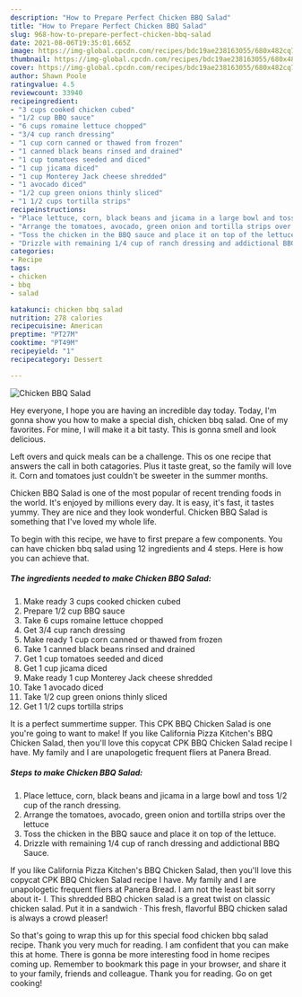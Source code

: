 ```yaml
---
description: "How to Prepare Perfect Chicken BBQ Salad"
title: "How to Prepare Perfect Chicken BBQ Salad"
slug: 968-how-to-prepare-perfect-chicken-bbq-salad
date: 2021-08-06T19:35:01.665Z
image: https://img-global.cpcdn.com/recipes/bdc19ae238163055/680x482cq70/chicken-bbq-salad-recipe-main-photo.jpg
thumbnail: https://img-global.cpcdn.com/recipes/bdc19ae238163055/680x482cq70/chicken-bbq-salad-recipe-main-photo.jpg
cover: https://img-global.cpcdn.com/recipes/bdc19ae238163055/680x482cq70/chicken-bbq-salad-recipe-main-photo.jpg
author: Shawn Poole
ratingvalue: 4.5
reviewcount: 33940
recipeingredient:
- "3 cups cooked chicken cubed"
- "1/2 cup BBQ sauce"
- "6 cups romaine lettuce chopped"
- "3/4 cup ranch dressing"
- "1 cup corn canned or thawed from frozen"
- "1 canned black beans rinsed and drained"
- "1 cup tomatoes seeded and diced"
- "1 cup jicama diced"
- "1 cup Monterey Jack cheese shredded"
- "1 avocado diced"
- "1/2 cup green onions thinly sliced"
- "1 1/2 cups tortilla strips"
recipeinstructions:
- "Place lettuce, corn, black beans and jicama in a large bowl and toss 1/2 cup of the ranch dressing."
- "Arrange the tomatoes, avocado, green onion and tortilla strips over the lettuce"
- "Toss the chicken in the BBQ sauce and place it on top of the lettuce."
- "Drizzle with remaining 1/4 cup of ranch dressing and addictional BBQ Sauce."
categories:
- Recipe
tags:
- chicken
- bbq
- salad

katakunci: chicken bbq salad 
nutrition: 278 calories
recipecuisine: American
preptime: "PT27M"
cooktime: "PT49M"
recipeyield: "1"
recipecategory: Dessert

---
```



![Chicken BBQ Salad](https://img-global.cpcdn.com/recipes/bdc19ae238163055/680x482cq70/chicken-bbq-salad-recipe-main-photo.jpg)

Hey everyone, I hope you are having an incredible day today. Today, I'm gonna show you how to make a special dish, chicken bbq salad. One of my favorites. For mine, I will make it a bit tasty. This is gonna smell and look delicious.

Left overs and quick meals can be a challenge. This os one recipe that answers the call in both catagories. Plus it taste great, so the family will love it. Corn and tomatoes just couldn&#39;t be sweeter in the summer months.

Chicken BBQ Salad is one of the most popular of recent trending foods in the world. It's enjoyed by millions every day. It is easy, it's fast, it tastes yummy. They are nice and they look wonderful. Chicken BBQ Salad is something that I've loved my whole life.


To begin with this recipe, we have to first prepare a few components. You can have chicken bbq salad using 12 ingredients and 4 steps. Here is how you can achieve that.

<!--inarticleads1-->

##### The ingredients needed to make Chicken BBQ Salad:

1. Make ready 3 cups cooked chicken cubed
1. Prepare 1/2 cup BBQ sauce
1. Take 6 cups romaine lettuce chopped
1. Get 3/4 cup ranch dressing
1. Make ready 1 cup corn canned or thawed from frozen
1. Take 1 canned black beans rinsed and drained
1. Get 1 cup tomatoes seeded and diced
1. Get 1 cup jicama diced
1. Make ready 1 cup Monterey Jack cheese shredded
1. Take 1 avocado diced
1. Take 1/2 cup green onions thinly sliced
1. Get 1 1/2 cups tortilla strips


It is a perfect summertime supper. This CPK BBQ Chicken Salad is one you&#39;re going to want to make! If you like California Pizza Kitchen&#39;s BBQ Chicken Salad, then you&#39;ll love this copycat CPK BBQ Chicken Salad recipe I have. My family and I are unapologetic frequent fliers at Panera Bread. 

<!--inarticleads2-->

##### Steps to make Chicken BBQ Salad:

1. Place lettuce, corn, black beans and jicama in a large bowl and toss 1/2 cup of the ranch dressing.
1. Arrange the tomatoes, avocado, green onion and tortilla strips over the lettuce
1. Toss the chicken in the BBQ sauce and place it on top of the lettuce.
1. Drizzle with remaining 1/4 cup of ranch dressing and addictional BBQ Sauce.


If you like California Pizza Kitchen&#39;s BBQ Chicken Salad, then you&#39;ll love this copycat CPK BBQ Chicken Salad recipe I have. My family and I are unapologetic frequent fliers at Panera Bread. I am not the least bit sorry about it- I. This shredded BBQ chicken salad is a great twist on classic chicken salad. Put it in a sandwich · This fresh, flavorful BBQ chicken salad is always a crowd pleaser! 

So that's going to wrap this up for this special food chicken bbq salad recipe. Thank you very much for reading. I am confident that you can make this at home. There is gonna be more interesting food in home recipes coming up. Remember to bookmark this page in your browser, and share it to your family, friends and colleague. Thank you for reading. Go on get cooking!
